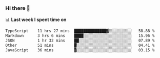 ### Hi there 👋

<!--
**DBvc/DBvc** is a ✨ _special_ ✨ repository because its `README.md` (this file) appears on your GitHub profile.

Here are some ideas to get you started:

- 🔭 I’m currently working on ...
- 🌱 I’m currently learning ...
- 👯 I’m looking to collaborate on ...
- 🤔 I’m looking for help with ...
- 💬 Ask me about ...
- 📫 How to reach me: ...
- 😄 Pronouns: ...
- ⚡ Fun fact: ...
-->

📊 **Last week I spent time on**
<!--START_SECTION:waka-->

```txt
TypeScript    11 hrs 27 mins  ██████████████▓░░░░░░░░░░   58.88 %
Markdown      3 hrs 6 mins    ████░░░░░░░░░░░░░░░░░░░░░   15.96 %
JSON          1 hr 32 mins    ██░░░░░░░░░░░░░░░░░░░░░░░   07.89 %
Other         51 mins         █░░░░░░░░░░░░░░░░░░░░░░░░   04.41 %
JavaScript    36 mins         ▓░░░░░░░░░░░░░░░░░░░░░░░░   03.15 %
```

<!--END_SECTION:waka-->
